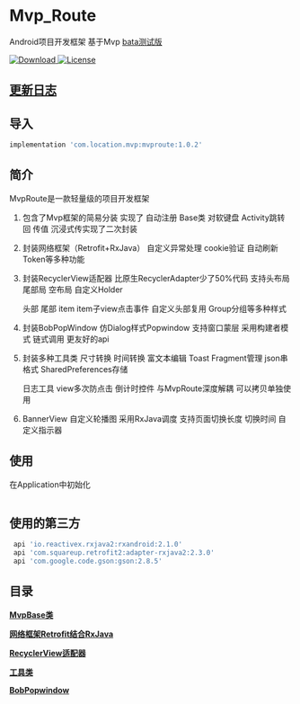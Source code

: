 # Mvp_Route

Android项目开发框架 基于Mvp
[bata测试版](https://github.com/TLocation/Mvp_Route_Demo/tree/dev)

 [ ![Download](https://api.bintray.com/packages/location/maven/mvproute/images/download.svg) ](https://bintray.com/location/maven/mvproute/_latestVersion)[![License][licensesvg]][license]

## [更新日志](https://github.com/TLocation/MvpRoute/blob/master/README/update.md)

## 导入
```groovy
implementation 'com.location.mvp:mvproute:1.0.2'
```

## 简介
   MvpRoute是一款轻量级的项目开发框架

1. 包含了Mvp框架的简易分装  实现了  自动注册  Base类  对软键盘  Activity跳转回 传值 沉浸式传实现了二次封装

2. 封装网络框架（Retrofit+RxJava） 自定义异常处理   cookie验证  自动刷新Token等多种功能

3. 封装RecyclerView适配器  比原生RecyclerAdapter少了50%代码  支持头布局  尾部局  空布局  自定义Holder

     头部 尾部 item item子view点击事件  自定义头部复用 Group分组等多种样式

4. 封装BobPopWindow  仿Dialog样式Popwindow 支持窗口蒙层  采用构建者模式 链式调用 更友好的api

5. 封装多种工具类  尺寸转换 时间转换  富文本编辑 Toast Fragment管理 json串格式 SharedPreferences存储

   日志工具   view多次防点击 倒计时控件  与MvpRoute深度解耦 可以拷贝单独使用

6. BannerView  自定义轮播图  采用RxJava调度 支持页面切换长度 切换时间  自定义指示器

## 使用

在Application中初始化

```java

```




## 使用的第三方




```groovy
 api 'io.reactivex.rxjava2:rxandroid:2.1.0'
 api 'com.squareup.retrofit2:adapter-rxjava2:2.3.0'
 api 'com.google.code.gson:gson:2.8.5'
```

## 目录

**[MvpBase类](https://github.com/TLocation/Mvp_Route_Demo/blob/master/README/README.md)**

**[网络框架Retrofit结合RxJava](https://github.com/TLocation/Mvp_Route_Demo/blob/master/README/net.md)**

**[RecyclerView适配器](https://github.com/TLocation/Mvp_Route_Demo/blob/master/README/baseAdapter.md)**

**[工具类](https://github.com/TLocation/Mvp_Route_Demo/blob/master/README/utils.md)**

**[BobPopwindow](https://github.com/TLocation/Mvp_Route_Demo/blob/master/README/BopPopwindow.md)**




[licensesvg]: https://img.shields.io/badge/License-Apache--2.0-brightgreen.svg
[license]: https://github.com/TLocation/MvpRoute/blob/master/LICENSE
